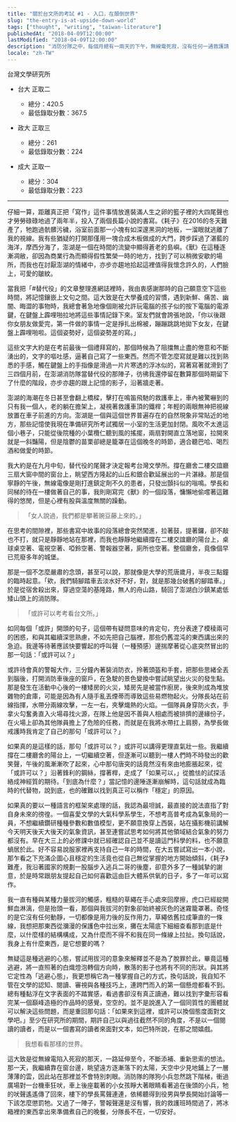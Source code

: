 ```yaml
---
title: "關於台文所的考試 #1 - 入口，在顛倒世界"
slug: "the-entry-is-at-upside-down-world"
tags: ["thought", "writing", "taiwan-literature"]
publishedAt: "2018-04-09T12:00:00"
lastModified: "2018-04-09T12:00:00"
description: "消防分隊之中，每個月總有一兩天的下午，無線電死寂，沒有任何一通救護請求，在那一天我想到，或許可以考考看台文所"
locale: "zh-TW"
---
```


台灣文學研究所

- 台大 正取二
  - 總分：420.5
  - 最低錄取分數：367.5

- 政大 正取三
  - 總分：261
  - 最低錄取分數：224

- 成大 正取一
  - 總分：304
  - 最低錄取分數：223

--- 

仔細一算，距離真正把「寫作」這件事情放進裝滿人生之卵的籃子裡的大四尾聲也才勞勞碌碌地過了兩年半，投入了兩個長篇小說的書寫。《耗子》在2016的冬天難產了，牠跑過骯髒污穢，浴室前面那一小塊有如深邃黑洞的地板，一溜眼就逃離了我的視線。我有些猶疑的打開那僅用一塊合成木板做成的大門，跨步踩過了湛藍的海洋，摩西分海了，澎湖是一個在時間的流變中顯得蒼老的島嶼。《獸》在這種逐漸凋敝，卻因為商業行為而顯得假性繁榮一時的地方，找到了可以稍微安歇的場所，而我也在討厭澎湖的情緒中，亦步亦趨地拾起這裡值得我懷念許久的，人們臉上，可愛的皺紋。

當我把「#替代役」的文章整理進網誌裡時，我由衷感謝那時的自己願意空下這些時間，將記憶鑲嵌上文句之間。這大致是在大學養成的習慣，遇到新鮮、痛苦、幽闇、晦澀的事物時，我總會著急地像個剛被允許玩電腦的孩子似的按下電腦的電源鍵，在鍵盤上霹哩啪拉地將這些事情記錄下來。室友們就會誇張地說，「你以後跟你女朋友做愛完，第一件做的事情一定是掙扎出棉被，蹦蹦跳跳地拋下女友，在鍵盤上霹哩啪啦。這個姿勢好，這個姿勢差的寫。」

這些文字大約是在考前最後一個禮拜寫的，那個時候為了阻擋無止盡的倦意和不斷湧出的，文字的嘔吐感，逼著自己寫了一些東西。然而不管怎麼寫就是難以找到熟悉的手感，觸在鍵盤上的手指像是滑過一片片寒透的浮冰似的，寫著寫著就滑到了三四個月前，在澎湖消防隊當替代役的那陣子，彷彿我還停留在數算那個時期留下了什麼的階段，亦步亦趨的跟上記憶的影子，沿著牆走著。

澎湖的海潮在冬日甚至會翻上橋樑，擊打在鳴笛飛馳的救護車上，車內被驚嚇到的只有我一個人，老的躺在擔架上，凝視著救護車頂的鐵桿；年輕的兩眼無神把視線放置在車子前進的方向。澎湖是一個與這個世界普遍存在的自然現象非常貼近的地方，那些記憶使我現在準備研究所考試獨居一小室的生活更加封閉。風吹不太進這個小巷子，只能從後院種的小葉欖仁聽到風的搖擺，兩扇對開直立落地窗，拉開來就是一斜豔陽，但是陰鬱的苗栗卻總是籠罩在這個晚冬的時節，適合聽巴哈、喝烈酒和做愛的時節。

我大約是在九月中旬，替代役的尾聲才決定報考台灣文學所。撐在廳舍二樓交誼廳三扇大窗中間的窗台上，眺望西方隆起的山丘和銀合歡延展出的一片湛綠。那是個寧靜的午後，無線電像是剛打進鎮定劑不久的患者，只發出顫抖似的嗡鳴。學長和同梯的待在一樓做著自己的事，我則剛寫完《獸》的一個段落，慵懶地偷嚐著這難得的悠閒，但是心裡有股與溫度無關的躁動。

>「女人說過，我們都是攀著豌豆藤上來的。」

在思考的間隙裡，那些書寫中故事的段落總會突然闖進，拉著鼓，提著鑼，卻不敲也不打，就只是靜靜地站在那裡，而我也靜靜地繼續撐在二樓交誼廳的陽台上，桌球桌空著、電視空著、啞鈴空著、警報器空著，廁所也空著。整個廳舍，竟像個早已荒廢多年的城堡。

那是一個不怎麼嚴肅的念頭，甚至可以說，那就像是大學的荒唐歲月，半夜三點鐘的臨時起意。「欸，我們騎腳踏車去淡水好不好，對，就是那幾台破舊的腳踏車。」於是從宿舍殺出來，穿過空蕩的基隆路，無人的舟山路，騎回了澎湖白沙鎮某處低矮山頭上的消防隊。

>「或許可以考考看台文所。」

如同每個「或許」開頭的句子，這個帶有疑問意味的肯定句，充分表達了模稜兩可的困惑，和與其繼續深思熟慮，不如先把自己腦裡，那些仍舊混沌的東西講出來的急迫。我邊等待著應該快要響起的呼叫聲（一種預感）邊揣摩著從心底突然冒出的那一句話：「或許可以？」

或許待會真的警報大作，三分鐘內著裝消防衣，拎著頭盔和手套，把那些思緒全丟到腦後，打開消防車後座的窗戶，在急駛的景色變換中嘗試眺望出火災的發生點。那是發生在活動中心後的一樓矮房的火災，矮房先是被當作廚房，後來則成為堆放雜物的倉庫，可能是因為有人隨手亂丟煙蒂而導致這些易燃物起火。分隊長站在前線指揮，水帶分兩線攻擊，一左一右，夾擊熾熱的火焰。一個隊員身穿防火衣，手拿火勾奮勇直入火場尋找火源，在隊上他是因不善與人相處而被排擠的邊緣份子，在火場上卻為其他隊員擔上了危險的任務，而就是在我將水帶扛上肩膀，為學長做戒護時我肯定了自己的那句「或許可以？」

如果真的是這樣的話，那句「或許可以？」或許可以講得更理直氣壯一些。我繼續撐在二樓廳舍的陽台上，一切繼續空著，但逐漸可以聽到一樓人們時不時發出的歡笑聲，午後的風漸漸吹了起來，心中那句唐突的話竟然沒有來由地膨脹起來，從「或許可以？」沿著鋒利的鋼絲，撐著桿，走成了「如果可以，」從膽怯的試探活絡成神經質的期待。「到底為什麼？」當記憶的邊陲逐漸崩解時，這句話就成為臨時的代替物，說到底，也的確難以找到真正可以稱作「穩定」的原因。

如果真的要以一種語言的框架來處理的話，我認為最坦誠，最直接的說法直指了對自身未來的徬徨。一個喜愛文學的大氣科學系學生，不想考高普考成為氣象局的一員，不想繼續鑽研種種參數和數值模型，更不願意換穿上西裝，站在攝影機前講解今天明天後天大後天的氣象資訊，甚至連嘗試思考如何將其他領域結合氣象的努力都沒有。早在大三上的必修課中就已經確認自己並不是讀這門科學的料，也不願意蝸居於此。好不容易說服家裡再支持自己一年的時間，在大五嘗試寫出一本小說，那乍看之下充滿企圖心且穩定的生活竟也從自己無從掌握的地方開始傾斜，《耗子》難產，我沿著國家的規劃一股腦步入逃兵二哥的後塵，卻意外多了一種誠摯的謝意，於是時常跟朋友提起自己如何喜歡這由巨大體系供氧的日子，多了一年可以寫作。

我一直有種與某種力量拔河的觸感，粗糙的草繩在手心處來回摩擦，虎口已經綻開鮮血淋漓，但是抬頭一看，那個與我拔河的對象卻始終被灰色的迷霧籠罩著。奇怪的是它沒有任何動靜，一切都像是用力後的反作用力，草繩依舊拉成筆直的一條線，我想把那東西從瀰漫的保護色中拉出來，攤在太陽底下細細查看那到底是什麼，以什麼樣的結構構成，又為什麼而不得不和我在同一條線上拉扯。換句話說，我身上有什麼東西，是它想要的嗎？

無疑這是種逃避的心態，嘗試用拔河的意象來解釋並不是為了脫罪於此，畢竟這種逃避，將一直照著的白熾燈泡轉個方向時，散落的影子也將有不同的形狀。與其將它定性為「逃避心態」，我更想稱它為一種掌握自己的方式，換句話說，我自知不管在文學的認知、閱讀、審視與各種技巧上，連跨門而入的第一個懸燈都看不到。總有種黏浮在文字表面的不踏實感，看過書卻沒有真正讀通，難以找到字彙形容看完某一個巔峰造極的作品時的感覺，空空的。並不是說進入了一個同質性的團體就可以解決這些問題，而是重回那句話：「如果來到這裡，或許可以換個態度面對文學吧。」至少在研究所的期間，期許自己以與過往截然不同的角度，不是以一個閱讀的讀者，而是以一個書寫的讀者來面對文本，如巴特所說，在那之間嬉戲。

> 我想看看那樣的世界。

這大致是從無線電陷入死寂的那天，一路延伸至今，不斷添補、重新思索的想法。那一天，我繼續靠在窗台邊，眺望遠方逐漸落下的太陽，天空中少見地鋪上了一層薄薄的雲，因此站在那裡並不會特別刺眼。消防隊的隊狗小兵忽然跳下階梯，衝過廣場對一台機車狂吠，車上後座載著的小女孩睜大著眼睛看著追在後頭的小兵，牠的吠聲遙遙傳了回來，樓下的學長罵聲連連，依稀聽得到役男與學長開始討論等一下該怎麼懲罰牠。又過了一陣子，警報聲還是沒有響，我的救護班時間過了，將冰箱裡的東西拿出來準備煮自己的晚餐，分隊長不在，一切安好。

